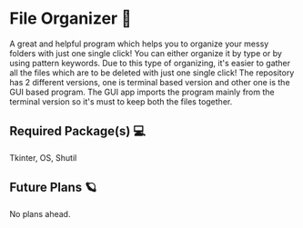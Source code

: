 # File Organizer 📂
A great and helpful program which helps you to organize your messy folders with just one single click! You can either organize it by type or by using pattern keywords. Due to this type of organizing, it's easier to gather all the files which are to be deleted with just one single click! The repository has 2 different versions, one is terminal based version and other one is the GUI based program. The GUI app imports the program mainly from the terminal version so it's must to keep both the files together.

## Required Package(s) 💻
Tkinter, OS, Shutil

## Future Plans 🪐
No plans ahead.
